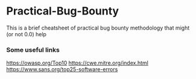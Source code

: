 # Practical-Bug-Bounty
This is a brief cheatsheet of practical bug bounty methodology that might (or not 0.0) help

### Some useful links
https://owasp.org/Top10
https://cwe.mitre.org/index.html
https://www.sans.org/top25-software-errors
